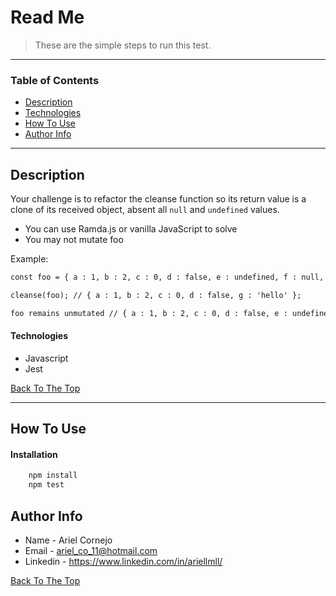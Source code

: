 # Read Me 

> These are the simple steps to run this test.

---

### Table of Contents

- [Description](#description)
- [Technologies](#technologies)
- [How To Use](#how-to-use)
- [Author Info](#author-info)

---

## Description

Your challenge is to refactor the cleanse function so its return value is a clone of its received object, absent all `null` and `undefined` values.
   - You can use Ramda.js or vanilla JavaScript to solve
   - You may not mutate foo

Example:

```html
const foo = { a : 1, b : 2, c : 0, d : false, e : undefined, f : null,  g : 'hello' };

cleanse(foo); // { a : 1, b : 2, c : 0, d : false, g : 'hello' };

foo remains unmutated // { a : 1, b : 2, c : 0, d : false, e : undefined, f : null, g : 'hello' };
```
 
  

#### Technologies

- Javascript
- Jest

[Back To The Top](#read-me)

---

## How To Use

#### Installation

```html
    npm install
    npm test
```


## Author Info

- Name - Ariel Cornejo
- Email - ariel_co_11@hotmail.com
- Linkedin - https://www.linkedin.com/in/ariellmll/

[Back To The Top](#read-me)
